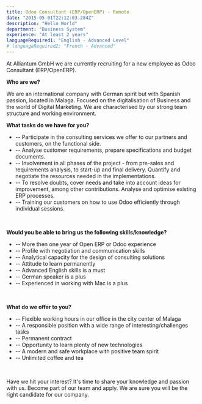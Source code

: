 ```yaml
---
title: Odoo Consultant (ERP/OpenERP) - Remote
date: "2015-05-01T22:12:03.284Z"
description: "Hello World"
department: "Business System"
experience: "At least 2 years"
languageRequired1: "English - Advanced Level"
# languageRequired2: "French - Advanced"
---
```


At Alliantum GmbH we are currently recruiting for a new employee as Odoo Consultant (ERP/OpenERP).

**Who are we?**

We are an international company with German spirit but with Spanish passion, located in Malaga. Focused on the digitalisation of Business and the world of Digital Marketing. We are characterised by our strong team structure and working environment.

**What tasks do we have for you?**

- -- Participate in the consulting services we offer to our partners and customers, on the functional side.
- -- Analyse customer requirements, prepare specifications and budget documents.
- -- Involvement in all phases of the project - from pre-sales and requirements analysis, to start-up and final delivery. Quantify and negotiate the resources needed in the implementations.
- -- To resolve doubts, cover needs and take into account ideas for improvement, among other contributions. Analyse and optimise existing ERP processes.
- -- Training our customers on how to use Odoo efficiently through individual sessions.

<br/>

**Would you be able to bring us the following skills/knowledge?**

- -- More then one year of Open ERP or Odoo experience
- -- Profile with negotiation and communication skills
- -- Analytical capacity for the design of consulting solutions
- -- Attitude to learn permanently
- -- Advanced English skills is a must
- -- German speaker is a plus
- -- Experienced in working with Mac is a plus

<br/>

**What do we offer to you?**

- -- Flexible working hours in our office in the city center of Malaga
- -- A responsible position with a wide range of interesting/challenges tasks
- -- Permanent contract
- -- Opportunity to learn plenty of new technologies
- -- A modern and safe workplace with positive team spirit
- -- Unlimited coffee and tea

<br/>

Have we hit your interest? It's time to share your knowledge and passion with us. Become part of our team and apply. We are sure you will be the right candidate for our company.

